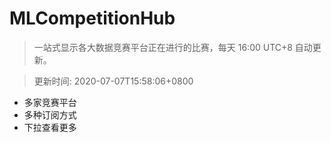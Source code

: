 # MLCompetitionHub

> 一站式显示各大数据竞赛平台正在进行的比赛，每天 16:00 UTC+8 自动更新。
  
> 更新时间: 2020-07-07T15:58:06+0800 

* 多家竞赛平台
* 多种订阅方式
* 下拉查看更多